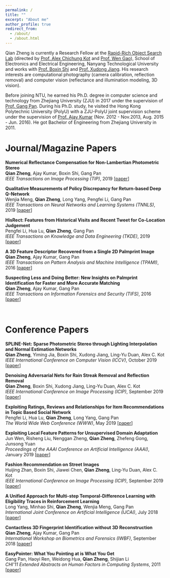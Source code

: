 ```yaml
---
permalink: /
title: ""
excerpt: "About me"
author_profile: true
redirect_from: 
  - /about/
  - /about.html
---
```

Qian Zheng is currently a Research Fellow at the [Rapid-Rich Object Search Lab](https://rose.ntu.edu.sg/Pages/Home.aspx) (directed by [Prof. Alex Chichung Kot](https://www.ntu.edu.sg/home/eackot/) and [Prof. Wen Gao](http://www.jdl.ac.cn/htm-gaowen/index_en.htm)), School of Electronics and Electrical Engineering, Nanyang Technological University and works with [Prof. Boxin Shi](http://alumni.media.mit.edu/~shiboxin/) and [Prof. Xudong Jiang](https://www.ntu.edu.sg/home/exdjiang/).
His research interests are computational photography (camera calibration, reflection removal) and computer vision (reflectance and illumination modeling, 3D vision).

Before joining NTU, he earned his Ph.D. degree in computer science and technology from Zhejiang University (ZJU) in 2017 under the supervision of [Prof. Gang Pan](https://person.zju.edu.cn/en/gpan).
During his Ph.D. study, he visited the Hong Kong Polytechnic University (PolyU) with a ZJU-PolyU joint supervision scheme under the supervision of [Prof. Ajay Kumar](https://www4.comp.polyu.edu.hk/~csajaykr/) (Nov. 2012 - Nov.2013, Aug. 2015 - Jun. 2016).
He got Bachelor of Engineering from Zhejiang University in 2011.

Journal/Magazine Papers
======
**Numerical Reflectance Compensation for Non-Lambertian Photometric Stereo** <br>
**Qian Zheng**, Ajay Kumar, Boxin Shi, Gang Pan <br>
*IEEE Transactions on Image Processing (TIP)*, 2019 \[[paper](http://alumni.media.mit.edu/~shiboxin/files/Zheng_TIP19.pdf)\]

**Qualitative Measurements of Policy Discrepancy for Return-based Deep Q-Network** <br>
Wenjia Meng, **Qian Zheng**, Long Yang, Pengfei Li, Gang Pan <br>
*IEEE Transactions on Neural Networks and Learning Systems (TNNLS)*, 2019 \[[paper](https://arxiv.org/pdf/1806.06953.pdf)\]


**HisRect: Features from Historical Visits and Recent Tweet for Co-Location Judgement** <br>
Pengfei Li, Hua Lu, **Qian Zheng**, Gang Pan <br>
*IEEE Transactions on Knowledge and Data Engineering (TKDE)*, 2019 \[[paper](https://pdfs.semanticscholar.org/4914/f51bc2f5a35c0d15924e39a51975c53f9753.pdf)\]

**A 3D Feature Descriptor Recovered from a Single 2D Palmprint Image** <br>
**Qian Zheng**, Ajay Kumar, Gang Pan <br>
*IEEE Transactions on Pattern Analysis and Machine Intelligence (TPAMI)*, 2016 \[[paper](https://pdfs.semanticscholar.org/4914/f51bc2f5a35c0d15924e39a51975c53f9753.pdf)\]


**Suspecting Less and Doing Better: New Insights on Palmprint Identification for Faster and More Accurate Matching** <br>
**Qian Zheng**, Ajay Kumar, Gang Pan <br>
*IEEE Transactions on Information Forensics and Security (TIFS)*, 2016 \[[paper](https://pdfs.semanticscholar.org/4914/f51bc2f5a35c0d15924e39a51975c53f9753.pdf)\]


<br>

Conference Papers
======
**SPLINE-Net: Sparse Photometric Stereo through Lighting Interpolation and Normal Estimation Networks** <br>
**Qian Zheng**, Yiming Jia, Boxin Shi, Xudong Jiang, Ling-Yu Duan, Alex C. Kot <br>
*IEEE International Conference on Computer Vision (ICCV)*, October 2019 \[[paper](http://openaccess.thecvf.com/content_ICCV_2019/papers/Zheng_SPLINE-Net_Sparse_Photometric_Stereo_Through_Lighting_Interpolation_and_Normal_Estimation_ICCV_2019_paper.pdf)\]

**Denoising Adversarial Nets for Rain Streak Removal and Reflection Removal** <br>
**Qian Zheng**, Boxin Shi, Xudong Jiang, Ling-Yu Duan, Alex C. Kot <br>
*IEEE International Conference on Image Processing (ICIP)*, September 2019 \[[paper](https://dr.ntu.edu.sg/bitstream/handle/10220/49451/rr2_adversarial.pdf?sequence=1)\]



**Exploiting Ratings, Reviews and Relationships for Item Recommendations in Topic Based Social Network** <br>
Pengfei Li, Hua Lu, **Qian Zheng**, Long Yang, Gang Pan <br>
*The World Wide Web Conference (WWW)*, May 2019 \[[paper](https://dl.acm.org/citation.cfm?id=3313473)\]


**Exploiting Local Feature Patterns for Unsupervised Domain Adaptation** <br>
Jun Wen, Risheng Liu, Nenggan Zheng, **Qian Zheng**, Zhefeng Gong, Junsong Yuan <br>
*Proceedings of the AAAI Conference on Artificial Intelligence (AAAI)*, January 2019 \[[paper](https://cse.buffalo.edu/~jsyuan/papers/2019/AAAI_2019_Jun.pdf)\]

**Fashion Recommendation on Street Images** <br>
Huijing Zhan, Boxin Shi, Jiawei Chen, **Qian Zheng**, Ling-Yu Duan, Alex C. Kot <br>
*IEEE International Conference on Image Processing (ICIP)*, September 2019 \[[paper](https://ieeexplore.ieee.org/document/8802939)\]

**A Unified Approach for Multi-step Temporal-Difference Learning with Eligibility Traces in Reinforcement Learning** <br>
Long Yang, Minhao Shi, **Qian Zheng**, Wenjia Meng, Gang Pan <br>
*International Joint Conference on Artificial Intelligence (IJCAI)*, July 2018 \[[paper](https://www.ijcai.org/proceedings/2018/0414.pdf)\]


**Contactless 3D Fingerprint Identification without 3D Reconstruction** <br>
**Qian Zheng**, Ajay Kumar, Gang Pan <br>
*International Workshop on Biometrics and Forensics (IWBF)*, September 2018 \[[paper](https://ieeexplore.ieee.org/document/8401566)\]


**EasyPointer: What You Pointing at is What You Get** <br>
Gang Pan, Haoyi Ren, Weidong Hua, **Qian Zheng**, Shijian Li<br>
*CHI'11 Extended Abstracts on Human Factors in Computing Systems*, 2011 \[[paper](http://citeseerx.ist.psu.edu/viewdoc/download?doi=10.1.1.261.3148&rep=rep1&type=pdf)\]




